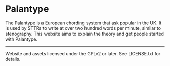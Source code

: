 # Palantype

The Palantype is a European chording system that ask popular in the UK. It is used by STTRs to write at over two hundred words per minute, similar to stenography. This website aims to explain the theory and get people started with Palantype.

--------------------

Website and assets licensed under the GPLv2 or later. See LICENSE.txt for details.
